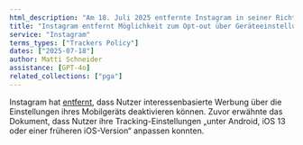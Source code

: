 ```yaml
---
html_description: "Am 18. Juli 2025 entfernte Instagram in seiner Richtlinie zu Trackern die Anleitung zum Deaktivieren interessenbasierter Werbung über mobile Geräteeinstellungen."
title: "Instagram entfernt Möglichkeit zum Opt-out über Geräteeinstellungen"
service: "Instagram"
terms_types: ["Trackers Policy"]
dates: ["2025-07-18"]
author: Matti Schneider
assistance: [GPT-4o]
related_collections: ["pga"]
---
```


Instagram hat [entfernt](https://github.com/OpenTermsArchive/pga-versions/commit/4a8e001c92a2b2a29bea609fc2b52fceef515b6c), dass Nutzer interessenbasierte Werbung über die Einstellungen ihres Mobilgeräts deaktivieren können. Zuvor erwähnte das Dokument, dass Nutzer ihre Tracking-Einstellungen „unter Android, iOS 13 oder einer früheren iOS-Version“ anpassen konnten.
